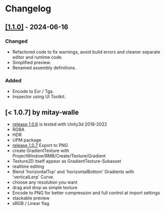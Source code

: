﻿# Changelog

## [[1.1.0]](https://github.com/fleity/com.fleity.gradient-texture/releases/tag/1.1.0) - 2024-06-16

### Changed

- Refactored code to fix warnings, avoid build errors and cleaner separate editor and runtime code.
- Simplified preview.
- Renamed assembly definitions.

### Added

- Encode to Exr / Tga.
- Inspector using UI Toolkit.

## [< 1.0.7] by mitay-walle

- [release 1.0.6](https://github.com/mitay-walle/GradientTexture/releases/tag/1.0.6) is tested with Unity3d 2018-2022
- RGBA
- HDR
- UPM package
- [release 1.0.7](https://github.com/fleity/com.fleity.gradient-texture/releases/tag/1.0.7) Export to PNG
- create GradientTexture with ProjectWindow/RMB/Create/Texture/Gradient
- Texture2D itself appear as GradientTexture-Subasset
- realtime editing
- Blend 'horizontalTop' and 'horizontalBottom' Gradients with 'verticalLerp' Curve.
- choose any resolution you want
- drag and drop as simple texture
- Encode to PNG for better compression and full control at import settings
- stackable preview
- sRGB / Linear flag
